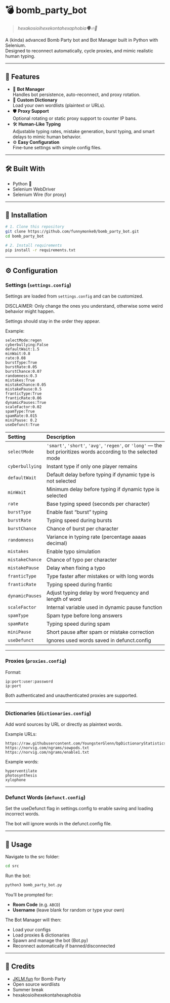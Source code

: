# 💣 bomb_party_bot  
> *hexakosioihexekontahexaphobia🗣️🔥💯*

A (kinda) advanced Bomb Party bot and Bot Manager built in Python with Selenium.  
Designed to reconnect automatically, cycle proxies, and mimic realistic human typing.

---

## 🚀 Features

- 🤖 **Bot Manager**  
  Handles bot persistence, auto-reconnect, and proxy rotation.
- 📖 **Custom Dictionary**  
  Load your own wordlists (plaintext or URLs).
- 🛡️ **Proxy Support**  
  Optional rotating or static proxy support to counter IP bans.
- 🛠️ **Human-Like Typing**  
  Adjustable typing rates, mistake generation, burst typing, and smart delays to mimic human behavior.
- ⚙️ **Easy Configuration**  
  Fine-tune settings with simple config files.

---

## 🛠️ Built With

- Python 🐍
- Selenium WebDriver
- Selenium Wire (for proxy)

---

## 🧩 Installation

```bash
# 1. Clone this repository
git clone https://github.com/funnymonke0/bomb_party_bot.git
cd bomb_party_bot

# 2. Install requirements
pip install -r requirements.txt
```

---

## ⚙️ Configuration

### Settings (`settings.config`)

Settings are loaded from `settings.config` and can be customized. 

DISCLAIMER: Only change the ones you understand, otherwise some weird behavior might happen. 

Settings should stay in the order they appear.

Example:

```
selectMode:regen
cyberbullying:False
defaultWait:1.5
minWait:0.8
rate:0.08
burstType:True
burstRate:0.05
burstChance:0.07
randomness:0.3
mistakes:True
mistakeChance:0.05
mistakePause:0.5
franticType:True
franticRate:0.06
dynamicPauses:True
scaleFactor:0.02
spamType:True
spamRate:0.015
miniPause: 0.2
useDefunct:True
```

| Setting | Description |
| :------ | :----------- |
| `selectMode` | `'smart'`, `'short'`, `'avg'`, `'regen'`, or `'long'` — the bot prioritizes words according to the selected mode |
| `cyberbullying` | Instant type if only one player remains |
| `defaultWait` | Default delay before typing if dynamic type is not selected |
| `minWait` | Minimum delay before typing if dynamic type is selected |
| `rate` | Base typing speed (seconds per character) |
| `burstType` | Enable fast “burst” typing |
| `burstRate` | Typing speed during bursts |
| `burstChance` | Chance of burst per character |
| `randomness` | Variance in typing rate (percentage aaaas decimal) |
| `mistakes` | Enable typo simulation |
| `mistakeChance` | Chance of typo per character |
| `mistakePause` | Delay when fixing a typo |
| `franticType` | Type faster after mistakes or with long words |
| `franticRate` | Typing speed during frantic |
| `dynamicPauses` | Adjust typing delay by word frequency and length of word |
| `scaleFactor` | Internal variable used in dynamic pause function |
| `spamType` | Spam type before long answers |
| `spamRate` | Typing speed during spam |
| `miniPause` | Short pause after spam or mistake correction |
| `useDefunct` | Ignores used words saved in defunct.config |

---

### Proxies (`proxies.config`)

Format:

```
ip:port:user:password
ip:port
```

Both authenticated and unauthenticated proxies are supported.

---

### Dictionaries (`dictionaries.config`)

Add word sources by URL or directly as plaintext words.

Example URLs:

```
https://raw.githubusercontent.com/YoungsterGlenn/bpDictionaryStatistics/master/dictionary.txt
https://norvig.com/ngrams/sowpods.txt
https://norvig.com/ngrams/enable1.txt
```

Example words:

```
hyperventilate
photosynthesis
xylophone
```

---

### Defunct Words (`defunct.config`)

Set the useDefunct flag in settings.config to enable saving and loading incorrect words.

The bot will ignore words in the defunct.config file.

---

## 🏃 Usage

Navigate to the src folder:

```bash
cd src
```

Run the bot:

```bash
python3 bomb_party_bot.py
```

You’ll be prompted for:

- **Room Code** (e.g. `ABCD`)  
- **Username** (leave blank for random or type your own)

The Bot Manager will then:

- Load your configs  
- Load proxies & dictionaries  
- Spawn and manage the bot (Bot.py)  
- Reconnect automatically if banned/disconnected  

---

## 🙏 Credits

- [JKLM.fun](https://jklm.fun) for Bomb Party  
- Open source wordlists  
- Summer break  
- hexakosioihexekontahexaphobia  
